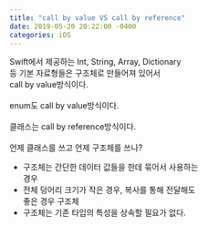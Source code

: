 ```yaml
---
title: "call by value VS call by reference"
date: 2019-05-20 20:22:00 -0400
categories: iOS
---
```

Swift에서 제공하는 Int, String, Array, Dictionary<br>
등 기본 자료형들은 구조체로 만들어져 있어서<br>
call by value방식이다.
<br>
<br>
enum도 call by value방식이다.
<br>
<br>
클래스는 call by reference방식이다.
<br>
<br>
언제 클래스를 쓰고 언제 구조체를 쓰나?
- 구조체는 간단한 데이터 값들을 한데 묶어서 사용하는<br>
경우
- 전체 덩어리 크기가 작은 경우, 복사를 통해 전달해도<br>
좋은 경우 구조체
- 구조체는 기존 타입의 특성을 상속할 필요가 없다.
